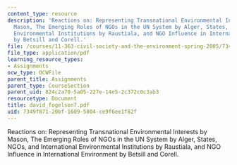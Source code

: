 ```yaml
---
content_type: resource
description: 'Reactions on: Representing Transnational Environmental Interests by
  Mason, The Emerging Roles of NGOs in the UN System by Alger, States, NGOs, and International
  Environmental Institutions by Raustiala, and NGO Influence in International Environment
  by Betsill and Corell.'
file: /courses/11-363-civil-society-and-the-environment-spring-2005/7349f87120bf16095804ce9f6ee1f82f_david_fogelson7.pdf
file_type: application/pdf
learning_resource_types:
- Assignments
ocw_type: OCWFile
parent_title: Assignments
parent_type: CourseSection
parent_uid: 824c2a70-5a05-227e-14e5-2c372c0c3ab3
resourcetype: Document
title: david_fogelson7.pdf
uid: 7349f871-20bf-1609-5804-ce9f6ee1f82f
---
```

Reactions on: Representing Transnational Environmental Interests by Mason, The Emerging Roles of NGOs in the UN System by Alger, States, NGOs, and International Environmental Institutions by Raustiala, and NGO Influence in International Environment by Betsill and Corell.

